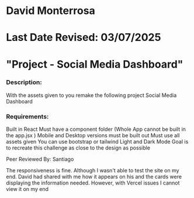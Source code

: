 # David Monterrosa
# Last Date Revised: 03/07/2025
# "Project - Social Media Dashboard"
### Description:
With the assets given to you remake the following project Social Media Dashboard

### Requirements:
Built in React 
Must have a component folder (Whole App cannot be built in the app.jsx )
Mobile and Desktop versions must be built out
Must use all assets given
You can use bootstrap or tailwind
Light and Dark Mode
Goal is to recreate this challenge as close to the design as possible



Peer Reviewed By: Santiago

The responsiveness is fine. Although I wasn't able to test the site on my end. David had shared with me how it appears on his and the cards were displaying the information needed. However, with Vercel issues I cannot view it on my end
>
